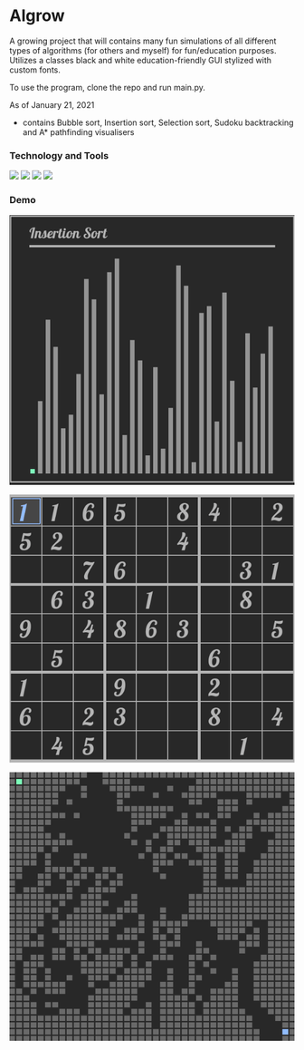 # Algrow

A growing project that will contains many fun simulations of all different types of algorithms (for others and myself) for fun/education purposes. Utilizes a classes black and white education-friendly GUI stylized with custom fonts.

To use the program, clone the repo and run main.py.

As of January 21, 2021

* contains Bubble sort, Insertion sort, Selection sort, Sudoku backtracking and A* pathfinding visualisers

### Technology and Tools

![](https://img.shields.io/badge/Code-Python-informational?style=flat&logo=logo_name&logoColor=white&color=2bbc8a) ![](https://img.shields.io/badge/Library-Pygame-informational?style=flat&logo=logo_name&logoColor=white&color=2bbc8a) ![](https://img.shields.io/badge/Editor-VSCode-informational?style=flat&logo=logo_name&logoColor=white&color=2bbc8a) ![](https://img.shields.io/badge/OS-Windows-informational?style=flat&logo=logo_name&logoColor=white&color=2bbc8a)


### Demo

![](AlgrowAssets/InsertionSort.gif)

![](AlgrowAssets/SudokuBackTrack.gif)

![](AlgrowAssets/AStar.gif)
